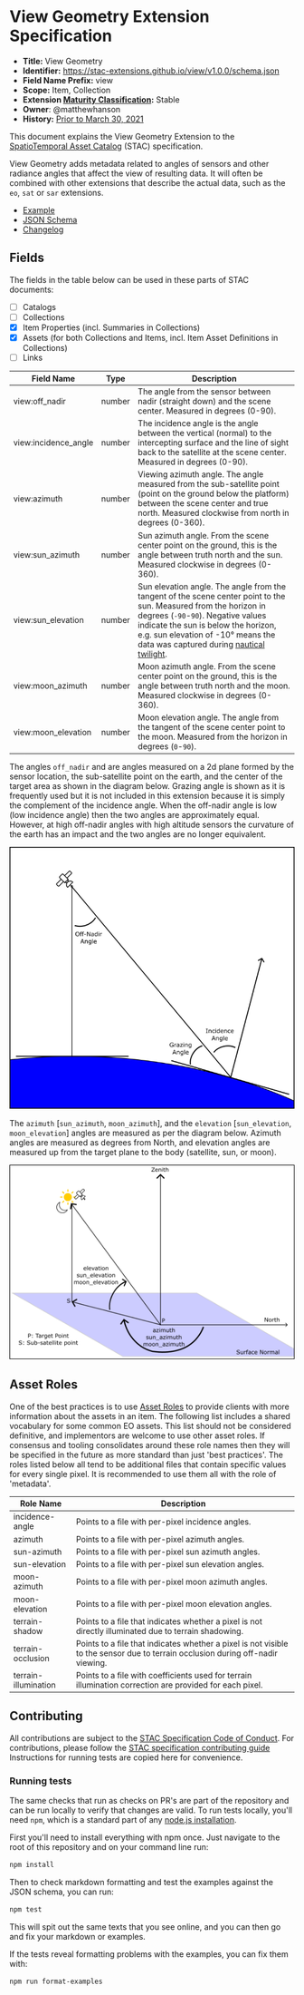 # View Geometry Extension Specification

- **Title:** View Geometry
- **Identifier:** <https://stac-extensions.github.io/view/v1.0.0/schema.json>
- **Field Name Prefix:** view
- **Scope:** Item, Collection
- **Extension [Maturity Classification](https://github.com/radiantearth/stac-spec/tree/master/extensions.md#extension-maturity):** Stable
- **Owner**: @matthewhanson
- **History:** [Prior to March 30, 2021](https://github.com/radiantearth/stac-spec/commits/v1.0.0-rc.2/extensions/view)

This document explains the View Geometry Extension to the
[SpatioTemporal Asset Catalog](https://github.com/radiantearth/stac-spec) (STAC) specification.

View Geometry adds metadata related to 
angles of sensors and other radiance angles that affect the view of resulting data. It will often be combined with other 
extensions that describe the actual data, such as the `eo`, `sat` or `sar` extensions.

- [Example](examples/item.json)
- [JSON Schema](json-schema/schema.json)
- [Changelog](./CHANGELOG.md)

## Fields

The fields in the table below can be used in these parts of STAC documents:

- [ ] Catalogs
- [ ] Collections
- [x] Item Properties (incl. Summaries in Collections)
- [x] Assets (for both Collections and Items, incl. Item Asset Definitions in Collections)
- [ ] Links

| Field Name           | Type   | Description |
| -------------------- | ------ | ----------- |
| view:off_nadir       | number | The angle from the sensor between nadir (straight down) and the scene center. Measured in degrees (0-90). |
| view:incidence_angle | number | The incidence angle is the angle between the vertical (normal) to the intercepting surface and the line of sight back to the satellite at the scene center. Measured in degrees (0-90). |
| view:azimuth         | number | Viewing azimuth angle. The angle measured from the sub-satellite point (point on the ground below the platform) between the scene center and true north. Measured clockwise from north in degrees (0-360). |
| view:sun_azimuth     | number | Sun azimuth angle. From the scene center point on the ground, this is the angle between truth north and the sun. Measured clockwise in degrees (0-360). |
| view:sun_elevation   | number | Sun elevation angle. The angle from the tangent of the scene center point to the sun. Measured from the horizon in degrees (`-90`-`90`). Negative values indicate the sun is below the horizon, e.g. sun elevation of -10° means the data was captured during [nautical twilight](https://www.timeanddate.com/astronomy/different-types-twilight.html). |
| view:moon_azimuth    | number | Moon azimuth angle. From the scene center point on the ground, this is the angle between truth north and the moon. Measured clockwise in degrees (0-360). |
| view:moon_elevation  | number | Moon elevation angle. The angle from the tangent of the scene center point to the moon. Measured from the horizon in degrees (`0`-`90`). |

The angles `off_nadir` and are angles measured on a 2d plane formed by the sensor location, the sub-satellite point on the earth, and the center of the target area as shown in the diagram below.  Grazing angle is shown as it is frequently used but it is not included in this extension because it is simply the complement of the incidence angle. When the off-nadir angle is low (low incidence angle) then the two angles are approximately equal. However, at high off-nadir angles with high altitude sensors the curvature of the earth has an impact and the two angles are no longer equivalent.

![View angle diagram](images/view-angles-1.png)

The `azimuth` [`sun_azimuth`, `moon_azimuth`], and the `elevation` [`sun_elevation`, `moon_elevation`] angles are measured as per the diagram below. Azimuth angles are measured as degrees from North, and elevation angles are measured up from the target plane to the body (satellite, sun, or moon).

![View angle diagram](images/view-angles-2.png)


## Asset Roles

One of the best practices is to use [Asset Roles](https://github.com/radiantearth/stac-spec/tree/master/item-spec/item-spec.md#asset-roles)
to provide clients with more information about the assets in an item. The following list includes a shared vocabulary for some common EO assets. 
This list should not be considered definitive, and implementors are welcome to use other asset roles. If consensus and tooling consolidates around
these role names then they will be specified in the future as more standard than just 'best practices'. The roles listed below
all tend to be additional files that contain specific values for every single pixel. It is recommended to use them all with the role of 'metadata'.

| Role Name            | Description |
| -------------------- | ----------- |
| incidence-angle      | Points to a file with per-pixel incidence angles. |
| azimuth              | Points to a file with per-pixel azimuth angles. |
| sun-azimuth          | Points to a file with per-pixel sun azimuth angles. |
| sun-elevation        | Points to a file with per-pixel sun elevation angles. |
| moon-azimuth         | Points to a file with per-pixel moon azimuth angles. |
| moon-elevation       | Points to a file with per-pixel moon elevation angles. |
| terrain-shadow       | Points to a file that indicates whether a pixel is not directly illuminated due to terrain shadowing. |
| terrain-occlusion    | Points to a file that indicates whether a pixel is not visible to the sensor due to terrain occlusion during off-nadir viewing. |
| terrain-illumination | Points to a file with coefficients used for terrain illumination correction are provided for each pixel. |

## Contributing

All contributions are subject to the
[STAC Specification Code of Conduct](https://github.com/radiantearth/stac-spec/blob/master/CODE_OF_CONDUCT.md).
For contributions, please follow the
[STAC specification contributing guide](https://github.com/radiantearth/stac-spec/blob/master/CONTRIBUTING.md) Instructions
for running tests are copied here for convenience.

### Running tests

The same checks that run as checks on PR's are part of the repository and can be run locally to verify that changes are valid. 
To run tests locally, you'll need `npm`, which is a standard part of any [node.js installation](https://nodejs.org/en/download/).

First you'll need to install everything with npm once. Just navigate to the root of this repository and on 
your command line run:
```bash
npm install
```

Then to check markdown formatting and test the examples against the JSON schema, you can run:
```bash
npm test
```

This will spit out the same texts that you see online, and you can then go and fix your markdown or examples.

If the tests reveal formatting problems with the examples, you can fix them with:
```bash
npm run format-examples
```
